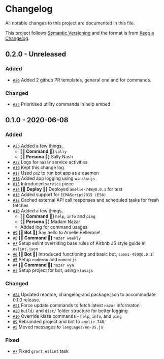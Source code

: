 # Changelog

All notable changes to this project are documented in this file.

This project follows [Semantic Versioning](https://semver.org/spec/v2.0.0.html) and the format is from [Keep a Changelog](https://keepachangelog.com/en/1.0.0/).

## 0.2.0 - Unreleased

### Added
- [`#26`](https://github.com/wizvishak/amelie-748/pull/26) Added 2 github PR templates, general one and for commands. 

### Changed
- [`#25`](https://github.com/wizvishak/amelie-748/pull/25) Prioritised utility commands in help embed

## 0.1.0 - 2020-06-08

### Added
- [`#23`](https://github.com/wizvishak/amelie-748/pull/23) Added a few things,
  - **[:tada: Command :tada:]** `sally`
  - **[:woman: Persona :woman:]** Sally Nash
- [`#22`](https://github.com/wizvishak/amelie-748/pull/22) Logs for `nazar` service activities 
- [`#19`](https://github.com/wizvishak/amelie-748/pull/19) Kept this change log
- [`#17`](https://github.com/wizvishak/amelie-748/pull/17) Used `pm2` to run bot app as a daemon 
- [`#16`](https://github.com/wizvishak/amelie-748/pull/16) Added app logging using `winstonjs`  
- [`#15`](https://github.com/wizvishak/amelie-748/pull/15) Introduced `service` piece
- [`#14`](https://github.com/wizvishak/amelie-748/pull/14) **[:rocket: Deploy :rocket:]** Deployed `amelie-748@0.0.1` for test
- [`#13`](https://github.com/wizvishak/amelie-748/pull/13) Added support for `ECMAScript2015 (ES6)`
- [`#12`](https://github.com/wizvishak/amelie-748/pull/12) Cached external API call responses and scheduled tasks for fresh fetches
- [`#10`](https://github.com/wizvishak/amelie-748/pull/10) Added a few things,
  - **[:tada: Command :tada:]** `help`, `info` and `ping`
  - **[:woman: Persona :woman:]** Madam Nazar
  - Added log for command usages
- [`#9`](https://github.com/wizvishak/amelie-748/pull/9) **[:gift: Bot :gift:]** Say hello to Amelie Bellerose!
- [`#8`](https://github.com/wizvishak/amelie-748/pull/8) **[:tada: Command :tada:]** `nazar weekly`
- [`#7`](https://github.com/wizvishak/amelie-748/pull/7) Setup eslint overriding base rules of Airbnb JS style guide in `eslint.json`
- [`#6`](https://github.com/wizvishak/amelie-748/pull/6) **[:gift: Bot :gift:]** Introduced functioning and basic bot, `sonmi-450@0.0.1`!
- [`#5`](https://github.com/wizvishak/amelie-748/pull/5) Setup `nodemon` and `momentjs`
- [`#4`](https://github.com/wizvishak/amelie-748/pull/4) **[:tada: Command :tada:]** `nazar wya`
- [`#3`](https://github.com/wizvishak/amelie-748/pull/3) Setup project for bot, using `klasajs`

### Changed
- [`#24`](https://github.com/wizvishak/amelie-748/pull/24) Updated readme, changelog and package.json to accommodate 0.1.0 release.  
- [`#21`](https://github.com/wizvishak/amelie-748/pull/21) Force update commands to fetch latest `nazar` informaton 
- [`#20`](https://github.com/wizvishak/amelie-748/pull/20) `build/` and `dist/` folder structure for better logging 
- [`#10`](https://github.com/wizvishak/amelie-748/pull/10) Override klasa commands - `help`, `info`, and `ping`
- [`#9`](https://github.com/wizvishak/amelie-748/pull/9) Rebranded project and bot to `amelie-748`
- [`#5`](https://github.com/wizvishak/amelie-748/pull/5) Moved messages to `languages/en-US.js`

### Fixed
- [`#7`](https://github.com/wizvishak/amelie-748/pull/7) Fixed `grunt eslint` task
